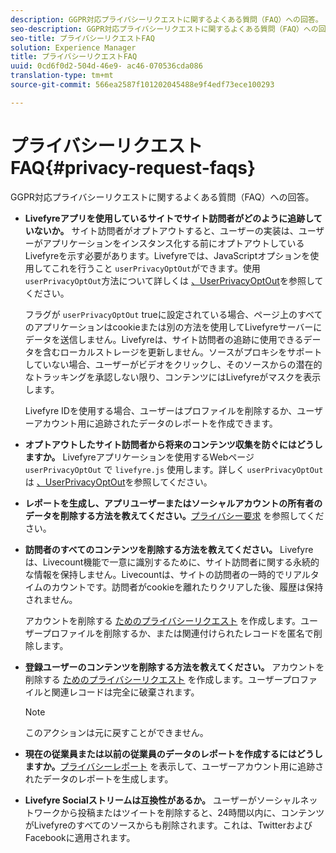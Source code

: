```yaml
---
description: GGPR対応プライバシーリクエストに関するよくある質問（FAQ）への回答。
seo-description: GGPR対応プライバシーリクエストに関するよくある質問（FAQ）への回答。
seo-title: プライバシーリクエストFAQ
solution: Experience Manager
title: プライバシーリクエストFAQ
uuid: 0cd6f0d2-504d-46e9- ac46-070536cda086
translation-type: tm+mt
source-git-commit: 566ea2587f101202045488e9f4edf73ece100293

---
```



# プライバシーリクエストFAQ{#privacy-request-faqs}

GGPR対応プライバシーリクエストに関するよくある質問（FAQ）への回答。

* **Livefyreアプリを使用しているサイトでサイト訪問者がどのように追跡していないか。** サイト訪問者がオプトアウトすると、ユーザーの実装は、ユーザーがアプリケーションをインスタンス化する前にオプトアウトしているLivefyreを示す必要があります。Livefyreでは、JavaScriptオプションを使用してこれを行うこと `userPrivacyOptOut`ができます。使用 `userPrivacyOptOut`方法について詳しくは [、UserPrivacyOptOut](/help/using/c-settings-other/c-gdpr-compliance/c-userprivacyoptout.md)を参照してください。

   フラグが `userPrivacyOptOut` trueに設定されている場合、ページ上のすべてのアプリケーションはcookieまたは別の方法を使用してLivefyreサーバーにデータを送信しません。Livefyreは、サイト訪問者の追跡に使用できるデータを含むローカルストレージを更新しません。ソースがプロキシをサポートしていない場合、ユーザーがビデオをクリックし、そのソースからの潜在的なトラッキングを承認しない限り、コンテンツにはLivefyreがマスクを表示します。

   Livefyre IDを使用する場合、ユーザーはプロファイルを削除するか、ユーザーアカウント用に追跡されたデータのレポートを作成できます。

* **オプトアウトしたサイト訪問者から将来のコンテンツ収集を防ぐにはどうしますか。** Livefyreアプリケーションを使用するWebページ `userPrivacyOptOut` で `livefyre.js` 使用します。詳しく `userPrivacyOptOut`は [、UserPrivacyOptOut](/help/using/c-settings-other/c-gdpr-compliance/c-userprivacyoptout.md)を参照してください。

* **レポートを生成し、アプリユーザーまたはソーシャルアカウントの所有者のデータを削除する方法を教えてください。**[プライバシー要求](../../c-settings-other/c-gdpr-compliance/c-privacy-requests.md#c_privacy_requests) を参照してください。

* **訪問者のすべてのコンテンツを削除する方法を教えてください。** Livefyreは、Livecount機能で一意に識別するために、サイト訪問者に関する永続的な情報を保持しません。Livecountは、サイトの訪問者の一時的でリアルタイムのカウントです。訪問者がcookieを離れたりクリアした後、履歴は保持されません。

   アカウントを削除する [ためのプライバシーリクエスト](../../c-settings-other/c-gdpr-compliance/c-privacy-requests.md#c_privacy_requests) を作成します。ユーザープロファイルを削除するか、または関連付けられたレコードを匿名で削除します。

* **登録ユーザーのコンテンツを削除する方法を教えてください。** アカウントを削除する [ためのプライバシーリクエスト](../../c-settings-other/c-gdpr-compliance/c-privacy-requests.md#c_privacy_requests) を作成します。ユーザープロファイルと関連レコードは完全に破棄されます。

   >[!NOTE]
   >
   >このアクションは元に戻すことができません。

* **現在の従業員または以前の従業員のデータのレポートを作成するにはどうしますか。**[プライバシーレポート](../../c-settings-other/c-gdpr-compliance/c-view-a-privacy-report.md#c_view_a_privacy_report) を表示して、ユーザーアカウント用に追跡されたデータのレポートを生成します。

* **Livefyre Socialストリームは互換性があるか。** ユーザーがソーシャルネットワークから投稿またはツイートを削除すると、24時間以内に、コンテンツがLivefyreのすべてのソースからも削除されます。これは、TwitterおよびFacebookに適用されます。

